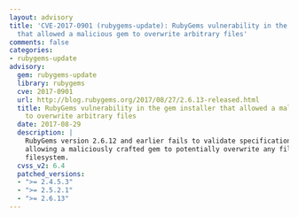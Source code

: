 ```yaml
---
layout: advisory
title: 'CVE-2017-0901 (rubygems-update): RubyGems vulnerability in the gem installer
  that allowed a malicious gem to overwrite arbitrary files'
comments: false
categories:
- rubygems-update
advisory:
  gem: rubygems-update
  library: rubygems
  cve: 2017-0901
  url: http://blog.rubygems.org/2017/08/27/2.6.13-released.html
  title: RubyGems vulnerability in the gem installer that allowed a malicious gem
    to overwrite arbitrary files
  date: 2017-08-29
  description: |
    RubyGems version 2.6.12 and earlier fails to validate specification names,
    allowing a maliciously crafted gem to potentially overwrite any file on the
    filesystem.
  cvss_v2: 6.4
  patched_versions:
  - ">= 2.4.5.3"
  - ">= 2.5.2.1"
  - ">= 2.6.13"
---
```

